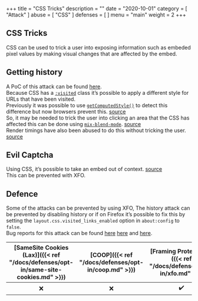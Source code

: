+++
title = "CSS Tricks"
description = ""
date = "2020-10-01"
category = [
    "Attack"
]
abuse = [
    "CSS"
]
defenses = [
]
menu = "main"
weight = 2
+++

## CSS Tricks
CSS can be used to trick a user into exposing information such as embeded pixel values by making visual changes that are affected by the embed.

## Getting history
A PoC of this attack can be found [here](https://lcamtuf.coredump.cx/whack/).  
Because CSS has a [`:visited`](https://developer.mozilla.org/en-US/docs/Web/CSS/:visited) class it’s possible to apply a different style for URLs that have been visited.  
Previously it was possible to use [`getComputedStyle()`](https://developer.mozilla.org/en-US/docs/Web/API/Window/getComputedStyle) to detect this difference but now browsers prevent this. [source](https://developer.mozilla.org/en-US/docs/Web/CSS/Privacy_and_the_:visited_selector)  
So, it may be needed to trick the user into clicking an area that the CSS has affected this can be done using [`mix-blend-mode`](https://developer.mozilla.org/en-US/docs/Web/CSS/mix-blend-mode). [source](https://lcamtuf.blogspot.com/2016/08/css-mix-blend-mode-is-bad-for-keeping.html)   
Render timings have also been abused to do this without tricking the user. [source](https://www.contextis.com/en/resources/white-papers/pixel-perfect-timing-attacks-with-html5)  

## Evil Captcha
Using CSS, it’s possible to take an embed out of context. [source](https://ronmasas.com/posts/the-human-side-channel)  
This can be prevented with XFO.


## Defence
Some of the attacks can be prevented by using XFO,
The history attack can be prevented by disabling history or if on Firefox it’s possible to fix this by setting the `layout.css.visited_links_enabled` option in `about:config` to `false`.  
Bug reports for this attack can be found [here](https://bugs.chromium.org/p/chromium/issues/detail?id=712246) [here](https://bugs.chromium.org/p/chromium/issues/detail?id=713521) and [here](https://bugzilla.mozilla.org/show_bug.cgi?id=147777).

| [SameSite Cookies (Lax)]({{< ref "/docs/defenses/opt-in/same-site-cookies.md" >}}) | [COOP]({{< ref "/docs/defenses/opt-in/coop.md" >}}) | [Framing Protections]({{< ref "/docs/defenses/opt-in/xfo.md" >}}) |                  [Isolation Policies]({{< ref "/docs/defenses/isolation-policies" >}})                   |
| :--------------------------------------------------------------------------------: | :-------------------------------------------------: | :---------------------------------------------------------------: | :------------------------------------------------------------------------------------------------------: |
|                                         ❌                                          |                          ❌                          |                                 ✔️                                 |  |
